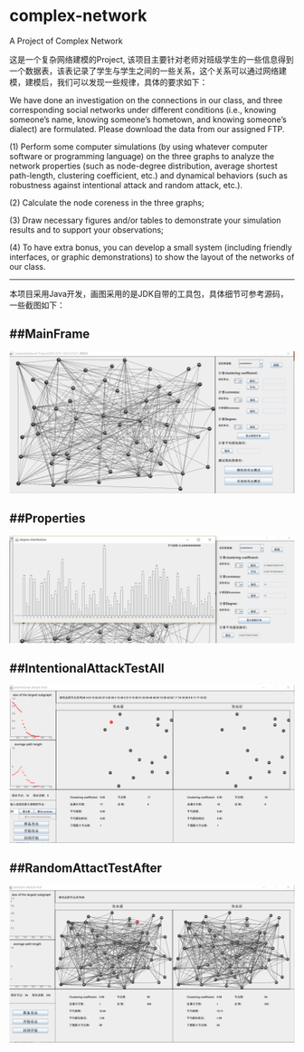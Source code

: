 # complex-network
A Project of Complex Network

这是一个复杂网络建模的Project, 该项目主要针对老师对班级学生的一些信息得到一个数据表，该表记录了学生与学生之间的一些关系，这个关系可以通过网络建模，建模后，我们可以发现一些规律，具体的要求如下：

We have done an investigation on the connections in our class, and three corresponding social
networks under different conditions (i.e., knowing someone’s name, knowing someone’s hometown,
and knowing someone’s dialect) are formulated. Please download the data from our assigned FTP.

(1) Perform some computer simulations (by using whatever computer software or programming language)
on the three graphs to analyze the network properties (such as node-degree distribution, average shortest
path-length, clustering coefficient, etc.) and dynamical behaviors (such as robustness against intentional
attack and random attack, etc.).

(2) Calculate the node coreness in the three graphs;

(3) Draw necessary figures and/or tables to demonstrate your simulation results and to support your
observations;

(4) To have extra bonus, you can develop a small system (including friendly interfaces, or graphic
demonstrations) to show the layout of the networks of our class.


***
本项目采用Java开发，画图采用的是JDK自带的工具包，具体细节可参考源码，一些截图如下：

##MainFrame
---

![](/images/MainFram.PNG)

##Properties
---

![](/images/Properties.PNG)

##IntentionalAttackTestAll
---

![](/images/IntentionalAttackTestAll.PNG)

##RandomAttactTestAfter
---

![](/images/RandomAttactTestAfter.PNG)

